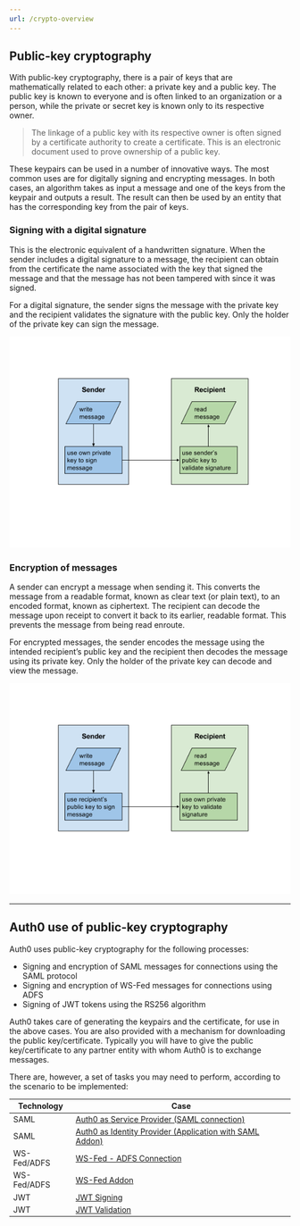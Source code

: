 ```yaml
---
url: /crypto-overview
---
```


## Public-key cryptography

With public-key cryptography, there is a pair of keys that are mathematically related to each other: a private key and a public key. The public key is known to everyone and is often linked to an organization or a person, while the private or secret key is known only to its respective owner.

> The linkage of a public key with its respective owner is often signed by a certificate authority to create a certificate. This is an electronic document used to prove ownership of a public key.

These keypairs can be used in a number of innovative ways. The most common uses are for digitally signing and encrypting messages. In both cases, an algorithm takes as input a message and one of the keys from the keypair and outputs a result. The result can then be used by an entity that has the corresponding key from the pair of keys. 

### Signing with a digital signature
This is the electronic equivalent of a handwritten signature. When the sender includes a digital signature to a message, the recipient can obtain from the certificate the name associated with the key that signed the message and that the message has not been tampered with since it was signed.

For a digital signature, the sender signs the message with the private key and the recipient validates the signature with the public key. Only the holder of the private key can sign the message.

![](media/articles/crypto/signing-messages.png)

### Encryption of messages
A sender can encrypt a message when sending it. This converts the message from a readable format, known as clear text (or plain text), to an encoded format, known as ciphertext. The recipient can decode the message upon receipt to convert it back to its earlier, readable format. This prevents the message from being read enroute.

For encrypted messages, the sender encodes the message using the intended recipient’s public key and the recipient then decodes the message using its private key. Only the holder of the private key can decode and view the message.

![](media/articles/crypto/encrypting-messages.png)

---

## Auth0 use of public-key cryptography

Auth0 uses public-key cryptography for the following processes:
+ Signing and encryption of SAML messages for connections using the SAML protocol
+ Signing and encryption of WS-Fed messages for connections using ADFS
+ Signing of JWT tokens using the RS256 algorithm

Auth0 takes care of generating the keypairs and the certificate, for use in the above cases. You are also provided with a mechanism for downloading the public key/certificate. Typically you will have to give the public key/certificate to any partner entity with whom Auth0 is to exchange messages.

There are, however, a set of tasks you may need to perform, according to the scenario to be implemented:

| Technology  | Case |
| ----------  | ---- |
| SAML        | [Auth0 as Service Provider (SAML connection)](/crypto/auth0-as-sp) |
| SAML        | [Auth0 as Identity Provider (Application with SAML Addon)](/crypto/auth0-as-idp) |
| WS-Fed/ADFS | [WS-Fed - ADFS Connection](/crypto/wsfed-adfs) |
| WS-Fed/ADFS | [WS-Fed Addon](/crypto/wsfed-addon) |
| JWT         | [JWT Signing](/crypto/jwt-sign) |
| JWT         | [JWT Validation](/crypto/jwt-validate) |
